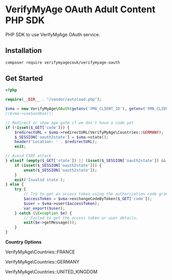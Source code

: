 # VerifyMyAge OAuth Adult Content PHP SDK

PHP SDK to use VerifyMyAge OAuth service. 

## Installation

```bash
composer require verifymyagecouk/verifymyage-oauth
```

## Get Started

```php
<?php

require(__DIR__ . "/vendor/autoload.php");

$vma = new VerifyMyAge\OAuth(getenv('VMA_CLIENT_ID'), getenv('VMA_CLIENT_SECRET'), getenv('VMA_REDIRECT_URL'));
//$vma->useSandbox();

// Redirect or show age-gate if we don't have a code yet
if (!isset($_GET['code'])) {
    $redirectURL = $vma->redirectURL(VerifyMyAge\Countries::GERMANY);
    $_SESSION['oauth2state'] = $vma->state();
    header('Location: ' . $redirectURL);
    exit;

// Avoid CSRF attack
} elseif (empty($_GET['state']) || (isset($_SESSION['oauth2state']) && $_GET['state'] !== $_SESSION['oauth2state'])) {
    if (isset($_SESSION['oauth2state'])) {
        unset($_SESSION['oauth2state']);
    }
    exit('Invalid state');
} else {
    try {
        // Try to get an access token using the authorization code grant.
        $accessToken = $vma->exchangeCodeByToken($_GET['code']);
        $user = $vma->user($accessToken);
        var_export($user);
    } catch (\Exception $e) {
        // Failed to get the access token or user details.
        exit($e->getMessage());
    }
}
```

**Country Options**

VerifyMyAge\Countries::FRANCE

VerifyMyAge\Countries::GERMANY

VerifyMyAge\Countries::UNITED_KINGDOM